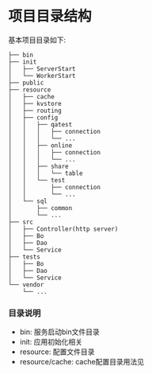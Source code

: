 # 项目目录结构


基本项目目录如下: 

````
├── bin
├── init
│   ├── ServerStart
│   └── WorkerStart
├── public
├── resource
│   ├── cache
│   ├── kvstore
│   ├── routing
│   ├── config
│   │   ├── qatest
│   │   │   ├── connection
│   │   │   └── ...
│   │   ├── online
│   │   │   ├── connection
│   │   │   └── ...
│   │   ├── share
│   │   │   └── table
│   │   └── test
│   │       ├── connection
│   │       └── ...
│   └── sql
│       ├── common
│       └── ...
├── src
│   ├── Controller(http server)
│   ├── Bo
│   ├── Dao
│   └── Service
├── tests
│   ├── Bo
│   ├── Dao
│   └── Service
└── vendor
    └── ...
````

### 目录说明
* bin: 服务启动bin文件目录
* init: 应用初始化相关
* resource: 配置文件目录
* resource/cache: cache配置目录用法见 